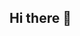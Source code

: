 ## Hi there 👋

<!--
**Joe5013/Joe5013** is a ✨ _special_ ✨ repository because its `README.md` (this file) appears on your GitHub profile.

I'd like to re-write ArenaSoft Estimating so it runs in the cloud.  Currently it is a Microsoft Access & Visual Basic program that runs on a local network.
